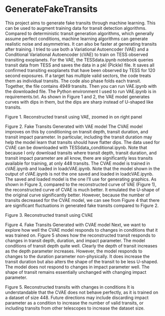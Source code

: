 # GenerateFakeTransits

This project aims to generate fake transits through machine learning. This can be used to augment training data for transit detection algorithms. Compared to deterministic transit generation algorithms, which generally assume perfect conditions, machine learning algorithms can generate realistic noise and asymmetries. It can also be faster at generating transits after training.
I tried to use both a Variational Autoencoder (VAE) and a Conditional Variational Autoencoder  (cVAE) to train on TESS observed transiting exoplanets. 
For the VAE, the TESSdata.ipynb notebook queries transit data from TESS and saves the data in a pkl (Pickle) file. It saves all confirmed transiting exoplanets that have been observed by TESS for 120 second exposures. If a target has multiple valid sectors, the code treats them as individual transits. The code also phase folds each transit. Together, the file contains 4949 transits.
Then you can run VAE.ipynb with the downloaded file. The Python environment I used to run VAE.ipynb is in requirements.txt. As shown in Figure 1 and 2, the VAE model generates curves with dips in them, but the dips are sharp instead of U-shaped like transits.
   
Figure 1. Reconstructed transit using VAE, zoomed in on right panel
 
Figure 2. Fake Transits Generated with VAE model
The CVAE model improves on this by conditioning on transit depth, transit duration, and transit impact parameter. In particular, including the transit duration may help the model learn that transits should have flatter dips. The data used for CVAE can be downloaded with TESSdata_conditional.ipynb. Note that because I only download transits where transit depth, transit duration, and transit impact parameter are all know, there are significantly less transits available for training, at only 448 transits.
The CVAE model is trained in cVAE.ipynb and loaded in loadcVAE.ipynb. Note that the model shown in the output of cVAE.ipynb is not the one saved and loaded in loadcVAE.ipynb. The saved and loaded model is the one I’ll use for generating graphics. As shown in Figure 3, compared to the reconstructed curve of VAE (Figure 1), the reconstructed curve of CVAE is much better. It emulated the U-shape of the original curve significantly better. However, because the number of transits decreased for the CVAE model, we can see from Figure 4 that there are significant fluctuations in generated fake transits compared to Figure 2.
 
Figure 3. Reconstructed transit using CVAE
 
Figure 4. Fake Transits Generated with CVAE model
Next, we want to explore how well the CVAE model responds to changes in conditions that it was trained on. Figure 5 shows how the reconstructed transit responds to changes in transit depth, duration, and impact parameter. The model conditions of transit depth quite well. Clearly the depth of transit increases as the depth parameter increases. However, the model responds to changes to the duration parameter non-physically. It does increase the transit duration but also alters the shape of the transit to be less U-shaped. The model does not respond to changes in impact parameter well. The shape of transit remains essentially unchanged with changing impact parameter.
   
Figure 5. Reconstructed transits with changes in conditions
It is understandable that the CVAE does not behave perfectly, as it is trained on a dataset of size 448. Future directions may include discarding impact parameter as a condition to increase the number of valid transits, or including transits from other telescopes to increase the dataset size.
